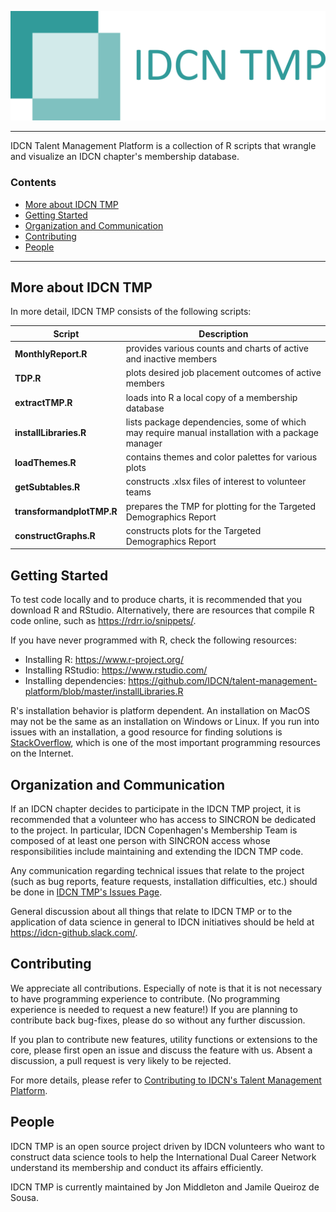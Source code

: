 ![IDCN TMP Logo](https://raw.githubusercontent.com/IDCN/talent-management-platform/master/docs/_static/img/IDCNTMP_2.png)

--------------------------------------------------------------------------------

IDCN Talent Management Platform is a collection of R scripts that wrangle and visualize an IDCN chapter's membership database.

<h3>Contents</h3>

- [More about IDCN TMP](#more-about-idcn-tmp)
- [Getting Started](#getting-started)
- [Organization and Communication](#organization-and-communication)
- [Contributing](#contributing)
- [People](#people)

--------------------------------------------------------------------------------

## More about IDCN TMP

In more detail, IDCN TMP consists of the following scripts:

| Script | Description |
| ---- | --- |
| **MonthlyReport.R** | provides various counts and charts of active and inactive members |
| **TDP.R** | plots desired job placement outcomes of active members |
| **extractTMP.R** | loads into R a local copy of a membership database |
| **installLibraries.R** | lists package dependencies, some of which may require manual installation with a package manager |
| **loadThemes.R** | contains themes and color palettes for various plots |
| **getSubtables.R** | constructs .xlsx files of interest to volunteer teams |
| **transformandplotTMP.R** | prepares the TMP for plotting for the Targeted Demographics Report|
| **constructGraphs.R** | constructs plots for the Targeted Demographics Report |


## Getting Started

To test code locally and to produce charts, it is recommended that you download R and RStudio. Alternatively, there are resources that compile R code online, such as https://rdrr.io/snippets/.

If you have never programmed with R, check the following resources:
- Installing R: https://www.r-project.org/
- Installing RStudio: https://www.rstudio.com/
- Installing dependencies: https://github.com/IDCN/talent-management-platform/blob/master/installLibraries.R

R's installation behavior is platform dependent. An installation on MacOS may not be the same as an installation on Windows or Linux. If you run into issues with an installation, a good resource for finding solutions is <a href="https://stackoverflow.com/">StackOverflow</a>, which is one of the most important programming resources on the Internet.

## Organization and Communication

If an IDCN chapter decides to participate in the IDCN TMP project, it is recommended that a volunteer who has access to SINCRON be dedicated to the project. In particular, IDCN Copenhagen's Membership Team is composed of at least one person with SINCRON access whose responsibilities include maintaining and extending the IDCN TMP code.

Any communication regarding technical issues that relate to the project (such as bug reports, feature requests, installation difficulties, etc.) should be done in <a href="https://github.com/IDCN/talent-management-platform/issues">IDCN TMP's Issues Page</a>.

General discussion about all things that relate to IDCN TMP or to the application of data science in general to IDCN initiatives should be held at https://idcn-github.slack.com/.

## Contributing

We appreciate all contributions. Especially of note is that it is not necessary to have programming experience to contribute. (No programming experience is needed to request a new feature!) If you are planning to contribute back bug-fixes, please do so without any further discussion.

If you plan to contribute new features, utility functions or extensions to the core, please first open an issue and discuss the feature with us. Absent a discussion, a pull request is very likely to be rejected.

For more details, please refer to <a href="https://github.com/IDCN/talent-management-platform/blob/master/CONTRIBUTING.md">Contributing to IDCN's Talent Management Platform</a>.

## People
IDCN TMP is an open source project driven by IDCN volunteers who want to construct data science tools to help the International Dual Career Network understand its membership and conduct its affairs efficiently.

IDCN TMP is currently maintained by Jon Middleton and Jamile Queiroz de Sousa.
